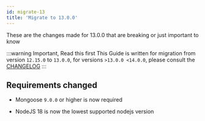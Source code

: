 ```yaml
---
id: migrate-13
title: 'Migrate to 13.0.0'
---
```


These are the changes made for 13.0.0 that are breaking or just important to know

:::warning Important, Read this first
This Guide is written for migration from version `12.15.0` to `13.0.0`, for versions `>13.0.0 <14.0.0`, please consult the [CHANGELOG](https://github.com/typegoose/typegoose/blob/master/CHANGELOG.md)
:::

## Requirements changed

- Mongoose `9.0.0` or higher is now required
<!-- - Typescript `5.2` or higher is now required to be used -->
- NodeJS 18 is now the lowest supported nodejs version

<!-- ## TSConfig Target is now `es2021`

The `tsconfig` target has been changed to `es2021`, which also makes the ouput incompatible with anything before NodeJS 16.  
This was changed because it outputs less polyfills and makes debugging easier (also bundle size is *slightly* lower) -->
